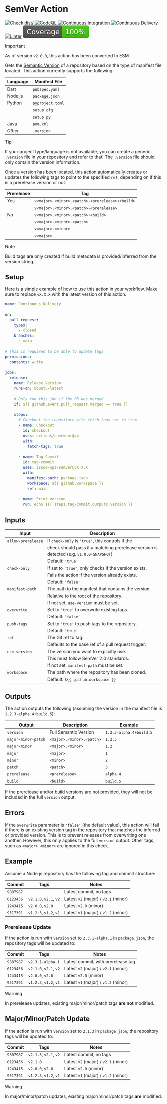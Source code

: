 # SemVer Action

[![Check dist/](https://github.com/issue-ops/semver/actions/workflows/check-dist.yml/badge.svg)](https://github.com/issue-ops/semver/actions/workflows/check-dist.yml)
[![CodeQL](https://github.com/issue-ops/semver/actions/workflows/codeql.yml/badge.svg)](https://github.com/issue-ops/semver/actions/workflows/codeql.yml)
[![Continuous Integration](https://github.com/issue-ops/semver/actions/workflows/continuous-integration.yml/badge.svg)](https://github.com/issue-ops/semver/actions/workflows/continuous-integration.yml)
[![Continuous Delivery](https://github.com/issue-ops/semver/actions/workflows/continuous-delivery.yml/badge.svg)](https://github.com/issue-ops/semver/actions/workflows/continuous-delivery.yml)
[![Linter](https://github.com/issue-ops/semver/actions/workflows/linter.yml/badge.svg)](https://github.com/issue-ops/semver/actions/workflows/linter.yml)
[![Code Coverage](./badges/coverage.svg)](./badges/coverage.svg)

> [!IMPORTANT]
>
> As of version `v2.0.0`, this action has been converted to ESM.

Gets the [Semantic Version](https://semver.org/) of a repository based on the
type of manifest file located. This action currently supports the following:

| Language | Manifest File    |
| -------- | ---------------- |
| Dart     | `pubspec.yaml`   |
| Node.js  | `package.json`   |
| Python   | `pyproject.toml` |
|          | `setup.cfg`      |
|          | `setup.py`       |
| Java     | `pom.xml`        |
| _Other_  | `.version`       |

> [!TIP]
>
> If your project type/language is not available, you can create a generic
> `.version` file in your repository and refer to that! The `.version` file
> should only contain the version information.

Once a version has been located, this action automatically creates or updates
the following tags to point to the specified `ref`, depending on if this is a
prerelease version or not.

| Prerelease | Tag                                             |
| ---------- | ----------------------------------------------- |
| Yes        | `v<major>.<minor>.<patch>-<prerelease>+<build>` |
|            | `v<major>.<minor>.<patch>-<prerelease>`         |
| No         | `v<major>.<minor>.<patch>+<build>`              |
|            | `v<major>.<minor>.<patch>`                      |
|            | `v<major>.<minor>`                              |
|            | `v<major>`                                      |

> [!NOTE]
>
> Build tags are only created if build metadata is provided/inferred from the
> version string.

## Setup

Here is a simple example of how to use this action in your workflow. Make sure
to replace `vX.X.X` with the latest version of this action.

```yml
name: Continuous Delivery

on:
  pull_request:
    types:
      - closed
    branches:
      - main

# This is required to be able to update tags
permissions:
  contents: write

jobs:
  release:
    name: Release Version
    runs-on: ubuntu-latest

    # Only run this job if the PR was merged
    if: ${{ github.event.pull_request.merged == true }}

    steps:
      # Checkout the repository with fetch-tags set to true
      - name: Checkout
        id: checkout
        uses: actions/checkout@v4
        with:
          fetch-tags: true

      - name: Tag Commit
        id: tag-commit
        uses: issue-ops/semver@vX.X.X
        with:
          manifest-path: package.json
          workspace: ${{ github.workspace }}
          ref: main

      - name: Print version
        run: echo ${{ steps.tag-commit.outputs.version }}
```

## Inputs

| Input              | Description                                            |
| ------------------ | ------------------------------------------------------ |
| `allow-prerelease` | If `check-only` is `'true'`, this controls if the      |
|                    | check should pass if a matching prerelease version is  |
|                    | detected (e.g. `v1.0.0-SNAPSHOT`)                      |
|                    | Default: `'true'`                                      |
| `check-only`       | If set to `'true'`, only checks if the version exists. |
|                    | Fails the action if the version already exists.        |
|                    | Default: `'false'`                                     |
| `manifest-path`    | The path to the manifest that contains the version.    |
|                    | Relative to the root of the repository.                |
|                    | If not set, `use-version` must be set.                 |
| `overwrite`        | Set to `'true'` to overwrite existing tags.            |
|                    | Default: `'false'`                                     |
| `push-tags`        | Set to `'true'` to push tags to the repository.        |
|                    | Default: `'true'`                                      |
| `ref`              | The Git ref to tag.                                    |
|                    | Defaults to the base ref of a pull request trigger.    |
| `use-version`      | The version you want to explicitly use.                |
|                    | This must follow SemVer 2.0 standards.                 |
|                    | If not set, `manifest-path` must be set.               |
| `workspace`        | The path where the repository has been cloned.         |
|                    | Default: `${{ github.workspace }}`                     |

## Outputs

The action outputs the following (assuming the version in the manifest file is
`1.2.3-alpha.4+build.5`):

| Output              | Description               | Example                 |
| ------------------- | ------------------------- | ----------------------- |
| `version`           | Full Semantic Version     | `1.2.3-alpha.4+build.5` |
| `major-minor-patch` | `<major>.<minor>.<patch>` | `1.2.3`                 |
| `major-minor`       | `<major>.<minor>`         | `1.2`                   |
| `major`             | `<major>`                 | `1`                     |
| `minor`             | `<minor>`                 | `2`                     |
| `patch`             | `<patch>`                 | `3`                     |
| `prerelease`        | `<prerelease>`            | `alpha.4`               |
| `build`             | `<build>`                 | `build.5`               |

If the prerelease and/or build versions are not provided, they will not be
included in the full `version` output.

## Errors

If the `overwrite` parameter is `'false'` (the default value), this action will
fail if there is an existing version tag in the repository that matches the
inferred or provided version. This is to prevent releases from overwriting one
another. However, this only applies to the full `version` output. Other tags,
such as `<major>.<minor>` are ignored in this check.

## Example

Assume a Node.js repository has the following tag and commit structure:

| Commit    | Tags                   | Notes                                |
| --------- | ---------------------- | ------------------------------------ |
| `9807987` |                        | Latest commit, no tags               |
| `0123456` | `v2.1.0`, `v2.1`, `v2` | Latest `v2` (major) / `v2.1` (minor) |
| `1243415` | `v2.0.0`, `v2.0`       | Latest `v2.0` (minor)                |
| `9517391` | `v1.2.3`, `v1.2`, `v1` | Latest `v1` (major) / `v1.2` (minor) |

### Prerelease Update

If the action is run with `version` set to `2.3.1-alpha.1` in `package.json`,
the repository tags will be updated to:

| Commit    | Tags                   | Notes                                |
| --------- | ---------------------- | ------------------------------------ |
| `9807987` | `v2.3.1-alpha.1`       | Latest commit, with prerelease tag   |
| `0123456` | `v2.1.0`, `v2.1`, `v2` | Latest `v2` (major) / `v2.1` (minor) |
| `1243415` | `v2.0.0`, `v2.0`       | Latest `v2.0` (minor)                |
| `9517391` | `v1.2.3`, `v1.2`, `v1` | Latest `v1` (major) / `v1.2` (minor) |

> [!WARNING]
>
> In prerelease updates, existing major/minor/patch tags **are not** modified.

## Major/Minor/Patch Update

If the action is run with `version` set to `2.1.3` in `package.json`, the
repository tags will be updated to:

| Commit    | Tags                   | Notes                                |
| --------- | ---------------------- | ------------------------------------ |
| `9807987` | `v2.1.3`, `v2.1`, `v2` | Latest commit, no tags               |
| `0123456` | `v2.1.0`               | Latest `v2` (major) / `v2.1` (minor) |
| `1243415` | `v2.0.0`, `v2.0`       | Latest `v2.0` (minor)                |
| `9517391` | `v1.2.3`, `v1.2`, `v1` | Latest `v1` (major) / `v1.2` (minor) |

> [!WARNING]
>
> In major/minor/patch updates, existing major/minor/patch tags **are**
> modified.
